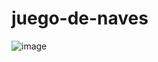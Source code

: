 # juego-de-naves
![image](https://github.com/user-attachments/assets/6afb1bec-3918-48bc-8abf-dc085173540e)
